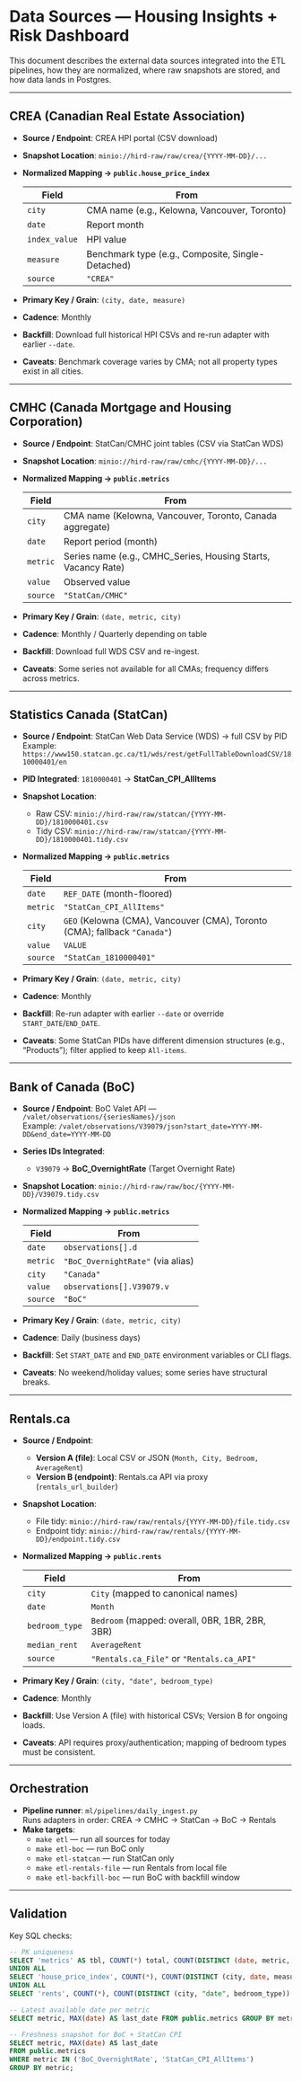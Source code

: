 # Data Sources — Housing Insights + Risk Dashboard

This document describes the external data sources integrated into the ETL pipelines, how they are normalized, where raw snapshots are stored, and how data lands in Postgres.

---

## CREA (Canadian Real Estate Association)

- **Source / Endpoint**: CREA HPI portal (CSV download)
- **Snapshot Location**: `minio://hird-raw/raw/crea/{YYYY-MM-DD}/...`
- **Normalized Mapping → `public.house_price_index`**

  | Field         | From                                              |
  | ------------- | ------------------------------------------------- |
  | `city`        | CMA name (e.g., Kelowna, Vancouver, Toronto)      |
  | `date`        | Report month                                      |
  | `index_value` | HPI value                                         |
  | `measure`     | Benchmark type (e.g., Composite, Single-Detached) |
  | `source`      | `"CREA"`                                          |

- **Primary Key / Grain**: `(city, date, measure)`
- **Cadence**: Monthly
- **Backfill**: Download full historical HPI CSVs and re-run adapter with earlier `--date`.
- **Caveats**: Benchmark coverage varies by CMA; not all property types exist in all cities.

---

## CMHC (Canada Mortgage and Housing Corporation)

- **Source / Endpoint**: StatCan/CMHC joint tables (CSV via StatCan WDS)
- **Snapshot Location**: `minio://hird-raw/raw/cmhc/{YYYY-MM-DD}/...`
- **Normalized Mapping → `public.metrics`**

  | Field    | From                                                          |
  | -------- | ------------------------------------------------------------- |
  | `city`   | CMA name (Kelowna, Vancouver, Toronto, Canada aggregate)      |
  | `date`   | Report period (month)                                         |
  | `metric` | Series name (e.g., CMHC_Series, Housing Starts, Vacancy Rate) |
  | `value`  | Observed value                                                |
  | `source` | `"StatCan/CMHC"`                                              |

- **Primary Key / Grain**: `(date, metric, city)`
- **Cadence**: Monthly / Quarterly depending on table
- **Backfill**: Download full WDS CSV and re-ingest.
- **Caveats**: Some series not available for all CMAs; frequency differs across metrics.

---

## Statistics Canada (StatCan)

- **Source / Endpoint**: StatCan Web Data Service (WDS) → full CSV by PID  
  Example: `https://www150.statcan.gc.ca/t1/wds/rest/getFullTableDownloadCSV/1810000401/en`
- **PID Integrated**: `1810000401` → **StatCan_CPI_AllItems**
- **Snapshot Location**:
  - Raw CSV: `minio://hird-raw/raw/statcan/{YYYY-MM-DD}/1810000401.csv`
  - Tidy CSV: `minio://hird-raw/raw/statcan/{YYYY-MM-DD}/1810000401.tidy.csv`
- **Normalized Mapping → `public.metrics`**

  | Field    | From                                                                       |
  | -------- | -------------------------------------------------------------------------- |
  | `date`   | `REF_DATE` (month-floored)                                                 |
  | `metric` | `"StatCan_CPI_AllItems"`                                                   |
  | `city`   | `GEO` (Kelowna (CMA), Vancouver (CMA), Toronto (CMA); fallback `"Canada"`) |
  | `value`  | `VALUE`                                                                    |
  | `source` | `"StatCan_1810000401"`                                                     |

- **Primary Key / Grain**: `(date, metric, city)`
- **Cadence**: Monthly
- **Backfill**: Re-run adapter with earlier `--date` or override `START_DATE`/`END_DATE`.
- **Caveats**: Some StatCan PIDs have different dimension structures (e.g., “Products”); filter applied to keep `All-items`.

---

## Bank of Canada (BoC)

- **Source / Endpoint**: BoC Valet API — `/valet/observations/{seriesNames}/json`  
  Example: `/valet/observations/V39079/json?start_date=YYYY-MM-DD&end_date=YYYY-MM-DD`
- **Series IDs Integrated**:
  - `V39079` → **BoC_OvernightRate** (Target Overnight Rate)
- **Snapshot Location**: `minio://hird-raw/raw/boc/{YYYY-MM-DD}/V39079.tidy.csv`
- **Normalized Mapping → `public.metrics`**

  | Field    | From                              |
  | -------- | --------------------------------- |
  | `date`   | `observations[].d`                |
  | `metric` | `"BoC_OvernightRate"` (via alias) |
  | `city`   | `"Canada"`                        |
  | `value`  | `observations[].V39079.v`         |
  | `source` | `"BoC"`                           |

- **Primary Key / Grain**: `(date, metric, city)`
- **Cadence**: Daily (business days)
- **Backfill**: Set `START_DATE` and `END_DATE` environment variables or CLI flags.
- **Caveats**: No weekend/holiday values; some series have structural breaks.

---

## Rentals.ca

- **Source / Endpoint**:
  - **Version A (file)**: Local CSV or JSON (`Month, City, Bedroom, AverageRent`)
  - **Version B (endpoint)**: Rentals.ca API via proxy (`rentals_url_builder`)
- **Snapshot Location**:
  - File tidy: `minio://hird-raw/raw/rentals/{YYYY-MM-DD}/file.tidy.csv`
  - Endpoint tidy: `minio://hird-raw/raw/rentals/{YYYY-MM-DD}/endpoint.tidy.csv`
- **Normalized Mapping → `public.rents`**

  | Field          | From                                            |
  | -------------- | ----------------------------------------------- |
  | `city`         | `City` (mapped to canonical names)              |
  | `date`         | `Month`                                         |
  | `bedroom_type` | `Bedroom` (mapped: overall, 0BR, 1BR, 2BR, 3BR) |
  | `median_rent`  | `AverageRent`                                   |
  | `source`       | `"Rentals.ca_File"` or `"Rentals.ca_API"`       |

- **Primary Key / Grain**: `(city, "date", bedroom_type)`
- **Cadence**: Monthly
- **Backfill**: Use Version A (file) with historical CSVs; Version B for ongoing loads.
- **Caveats**: API requires proxy/authentication; mapping of bedroom types must be consistent.

---

## Orchestration

- **Pipeline runner**: `ml/pipelines/daily_ingest.py`  
  Runs adapters in order: CREA → CMHC → StatCan → BoC → Rentals
- **Make targets**:
  - `make etl` — run all sources for today
  - `make etl-boc` — run BoC only
  - `make etl-statcan` — run StatCan only
  - `make etl-rentals-file` — run Rentals from local file
  - `make etl-backfill-boc` — run BoC with backfill window

---

## Validation

Key SQL checks:

```sql
-- PK uniqueness
SELECT 'metrics' AS tbl, COUNT(*) total, COUNT(DISTINCT (date, metric, city)) uniq FROM public.metrics
UNION ALL
SELECT 'house_price_index', COUNT(*), COUNT(DISTINCT (city, date, measure)) FROM public.house_price_index
UNION ALL
SELECT 'rents', COUNT(*), COUNT(DISTINCT (city, "date", bedroom_type)) FROM public.rents;

-- Latest available date per metric
SELECT metric, MAX(date) AS last_date FROM public.metrics GROUP BY metric;

-- Freshness snapshot for BoC + StatCan CPI
SELECT metric, MAX(date) AS last_date
FROM public.metrics
WHERE metric IN ('BoC_OvernightRate', 'StatCan_CPI_AllItems')
GROUP BY metric;
```
